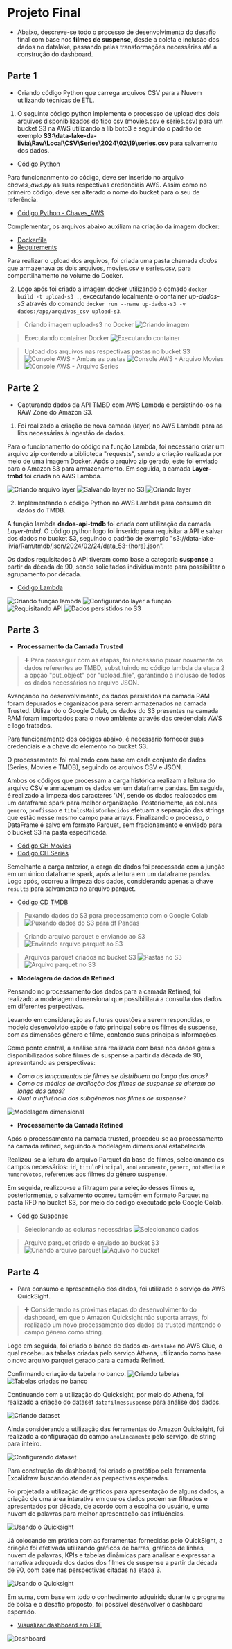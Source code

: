 # Projeto Final

- Abaixo, descreve-se todo o processo de desenvolvimento do desafio final com base nos **filmes de suspense**, desde a coleta e inclusão dos dados no datalake, passando pelas transformações necessárias até a construção do dashboard.

## Parte 1 

- Criando código Python que carrega arquivos CSV para a Nuvem utilizando técnicas de ETL.

1. O seguinte código python implementa o processso de upload dos dois arquivos disponibilizados do tipo csv (movies.csv e series.csv) para um bucket S3 na AWS utilizando a lib boto3 e seguindo o padrão de exemplo **S3:\\data-lake-da-livia\Raw\Local\CSV\Series\2024\02\19\series.csv** para salvamento dos dados.

- [Código Python](parte_1/upload_aws/upload_s3.py)

Para funcionanmento do código, deve ser inserido no arquivo *chaves_aws.py* as suas respectivas credenciais AWS. Assim como no primeiro código, deve ser alterado o nome do bucket para o seu de referência. 

- [Código Python - Chaves_AWS](parte_1/upload_aws/chaves_aws.py)

Complementar, os arquivos abaixo auxiliam na criação da imagem docker:

- [Dockerfile](parte_1/upload_aws/Dockerfile)
- [Requirements](parte_1/upload_aws/requirements.txt)

Para realizar o upload dos arquivos, foi criada uma pasta chamada *dados* que armazenava os dois arquivos, movies.csv e series.csv, para compartilhamento no volume do Docker.

2. Logo após foi criado a imagem docker utilizando o comado `docker build -t upload-s3 .`, excecutando localmente o container *up-dados-s3* através do comando `docker run --name up-dados-s3 -v dados:/app/arquivos_csv upload-s3`.

> Criando imagem upload-s3 no Docker
![Criando imagem](parte_1/capturas/criando-imagem.png)

> Executando container Docker
![Executando container](parte_1/capturas/up-dados.png)

> Upload dos arquivos nas respectivas pastas no bucket S3  
![Console AWS - Ambas as pastas](parte_1/capturas/bucketS3.png)
![Console AWS - Arquivo Movies](parte_1/capturas/salvo-movies.png)
![Console AWS - Arquivo Series](parte_1/capturas/salvo-series.png)


## Parte 2

- Capturando dados da API TMBD com AWS Lambda e persistindo-os na RAW Zone do Amazon S3.

1. Foi realizado a criação de nova camada (layer) no AWS Lambda para as libs necessárias à ingestão de dados. 

Para o funcionamento do código na função Lambda, foi necessário criar um arquivo zip contendo a biblioteca "requests", sendo a criação realizada por meio de uma imagem Docker. Após o arquivo zip gerado, este foi enviado para o Amazon S3 para armazenamento. Em seguida, a camada **Layer-tmbd** foi criada no AWS Lambda.

![Criando arquivo layer](parte_2/capturas/criando-layer.png)
![Salvando layer no S3](parte_2/capturas/arquivo-layer.png)
![Criando layer](parte_2/capturas/layer-criada.png)

2. Implementando o código Python no AWS Lambda para consumo de dados do TMDB. 

A função lambda **dados-api-tmdb** foi criada com utilização da camada *Layer-tmbd*. O código python logo foi inserido para requisitar a API e salvar dos dados no bucket S3, seguindo o padrão de exemplo "s3://data-lake-livia/Ram/tmdb/json/2024/02/24/data_53-{hora}.json".

Os dados requisitados à API tiveram como base a categoria **suspense**  a partir da década de 90, sendo solicitados individualmente para possibilitar o agrupamento por década.

- [Código Lambda](parte_2/codigo/dados-aws.py)

![Criando função lambda](parte_2/capturas/funçao-lambda.png)
![Configurando layer a função](parte_2/capturas/layer-funçao.png)
![Requisitando API](parte_2/capturas/codigo-lambda.png)
![Dados persistidos no S3](parte_2/capturas/arquivos-s3.png)


## Parte 3

- **Processamento da Camada Trusted**

> ➕ Para prosseguir com as etapas, foi necessário puxar novamente os dados referentes ao TMBD, substituindo no código lambda da etapa 2 a opção "put_object" por "upload_file", garantindo a inclusão de todos os dados necessários no arquivo JSON.

Avançando no desenvolvimento, os dados persistidos na camada RAM foram depurados e organizados para serem armazenados na camada Trusted. Utilizando o Google Colab, os dados do S3 presentes na camada RAM foram importados para o novo ambiente através das credenciais AWS e logo tratados. 

Para funcionamento dos códigos abaixo, é necessario fornecer suas credenciais e a chave do elemento no bucket S3.

O processamento foi realizado com base em cada conjunto de dados (Series, Movies e TMDB), seguindo os arquivos CSV e JSON. 

Ambos os códigos que processam a carga histórica realizam a leitura do arquivo CSV e armazenam os dados em um dataframe pandas. Em seguida, é realizado a limpeza dos caracteres '\N', sendo os dados realocados em um dataframe spark para melhor organização. Posteriomente, as colunas `genero`, `profissao` e `titulosMaisConhecidos` efetuam a separação das strings que estão nesse mesmo campo para arrays. Finalizando o processo, o DataFrame é salvo em formato Parquet, sem fracionamento e enviado para o bucket S3 na pasta especificada.

- [Código CH Movies](parte_3/codigos/CamadaTrusted_CH_Movies.ipynb)
- [Código CH Series](parte_3/codigos/CamadaTrusted_CH_Movies.ipynb)

Semelhante a carga anterior, a carga de dados foi processada com a junção em um único dataframe spark, após a leitura em um dataframe pandas. Logo após, ocorreu a limpeza dos dados, considerando apenas a chave `results` para salvamento no arquivo parquet. 

- [Código CD TMDB](parte_3/codigos/CamadaTrusted_CD_TMDB.ipynb)

> Puxando dados do S3 para processamento com o Google Colab
![Puxando dados do S3 para df Pandas](parte_3/capturas/puxando-dados.png)

> Criando arquivo parquet e enviando ao S3
![Enviando arquivo parquet ao S3](parte_3/capturas/envio-s3.png)

> Arquivos parquet criados no bucket S3 
![Pastas no S3](parte_3/capturas/arquivos-aws.png)
![Arquivo parquet no S3](parte_3/capturas/arquivo_parquet.png)

- **Modelagem de dados da Refined**

Pensando no processamento dos dados para a camada Refined, foi realizado a modelagem dimensional que possibilitará a consulta dos dados em diferentes perpectivas. 

Levando em consideração as futuras questões a serem respondidas, o modelo desenvolvido expõe o fato principal sobre os filmes de suspense, com as dimensões gênero e filme, contendo suas principais informações.

Como ponto central, a análise será realizada com base nos dados gerais disponibilizados sobre filmes de suspense a partir da década de 90, apresentando as perspectivas: 

- _Como os lançamentos de filmes se distribuem ao longo dos anos?_ 
- _Como as médias de avaliação dos filmes de suspense se alteram ao longo dos anos?_ 
- _Qual a influência dos subgêneros nos filmes de suspense?_ 

![Modelagem dimensional](parte_3/capturas/modelagem.png)

- **Processamento da Camada Refined**

Após o processamento na camada trusted, procedeu-se ao processamento na camada refined, seguindo a modelagem dimensional estabelecida.

Realizou-se a leitura do arquivo Parquet da base de filmes, selecionando os campos necessários: `id`, `tituloPincipal`, `anoLancamento`, `genero`, `notaMedia` e `numeroVotos`, referentes aos filmes do gênero suspense.

Em seguida, realizou-se a filtragem para seleção desses filmes e, posteriormente, o salvamento ocorreu também em formato Parquet na pasta RFD no bucket S3, por meio do código executado pelo Google Colab.

- [Código Suspense](parte_3/codigos/CamadaRefined_Movies.ipynb)

> Selecionando as colunas necessárias 
![Selecionando dados](parte_3/capturas/selecionando-dados.png)

> Arquivo parquet criado e enviado ao bucket S3 
![Criando arquivo parquet](parte_3/capturas/criando-parquet.png)
![Aquivo no bucket](parte_3/capturas/parquet-s3.png)

## Parte 4

- Para consumo e apresentação dos dados, foi utilizado o serviço do AWS QuickSight.

> ➕ Considerando as próximas etapas do desenvolvimento do dashboard, em que o Amazon Quicksight não suporta arrays, foi realizado um novo processamento dos dados da trusted mantendo o campo gênero como string. 

Logo em seguida, foi criado o banco de dados `db-datalake` no AWS Glue, o qual recebeu as tabelas criadas pelo serviço Athena, utilizando como base o novo arquivo parquet gerado para a camada Refined.

Confirmando criação da tabela no banco.
![Criando tabelas](parte_4/capturas/usando-athena.png)
![Tabelas criadas no banco](parte_4/capturas/tabelas-criadas.png)

Continuando com a utilização do Quicksight, por meio do Athena, foi realizado a criação do dataset `datafilmessuspense` para análise dos dados.

![Criando dataset](parte_4/capturas/criando-dataset.png)

Ainda considerando a utilização das ferramentas do Amazon Quicksight, foi realizado a configuração do campo `anoLancamento` pelo serviço, de string para inteiro.

![Configurando dataset](parte_4/capturas/configurando-dataset.png)

Para construção do dashboard, foi criado o protótipo pela ferramenta Excalidraw buscando atender as perpectivas esperadas.

Foi projetada a utilização de gráficos para apresentação de alguns dados, a criação de uma área interativa em que os dados podem ser filtrados e apresentados por década, de acordo com a escolha do usuário, e uma nuvem de palavras para melhor apresentação das influências. 

![Usando o Quicksight](parte_4/dashboard/prototipo.png)

Já colocando em prática com as ferramentas fornecidas pelo QuickSight, a criação foi efetivada utilizando gráficos de barras, gráficos de linhas, nuvem de palavras, KPIs e tabelas dinâmicas para analisar e expressar a narrativa adequada dos dados dos filmes de suspense a partir da década de 90, com base nas perspectivas citadas na etapa 3.

![Usando o Quicksight](parte_4/capturas/utilizando-quick.png)

Em suma, com base em todo o conhecimento adquirido durante o programa de bolsa e o desafio proposto, foi possível desenvolver o dashboard esperado.

- [Visualizar dashboard em PDF](parte_4/dashboard/dashboard.pdf)

![Dashboard](parte_4/dashboard/dash.png)